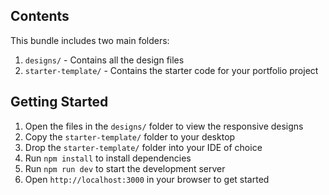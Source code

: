 ## Contents

This bundle includes two main folders:

1. `designs/` - Contains all the design files
2. `starter-template/` - Contains the starter code for your portfolio project

## Getting Started

1. Open the files in the `designs/` folder to view the responsive designs
1. Copy the `starter-template/` folder to your desktop
1. Drop the `starter-template/` folder into your IDE of choice
1. Run `npm install` to install dependencies
1. Run `npm run dev` to start the development server
1. Open `http://localhost:3000` in your browser to get started

